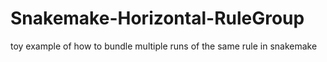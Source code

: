 # Snakemake-Horizontal-RuleGroup
toy example of how to bundle multiple runs of the same rule in snakemake
